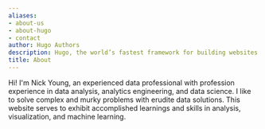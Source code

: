 ```yaml
---
aliases:
- about-us
- about-hugo
- contact
author: Hugo Authors
description: Hugo, the world’s fastest framework for building websites
title: About
---
```


Hi! I'm Nick Young, an experienced data professional with profession experience in data analysis, analytics engineering, and data science. I like to solve complex and murky problems with erudite data solutions. This website serves to exhibit accomplished learnings and skills in analysis, visualization, and machine learning. 
